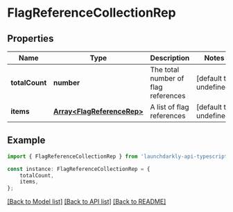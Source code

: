 # FlagReferenceCollectionRep


## Properties

Name | Type | Description | Notes
------------ | ------------- | ------------- | -------------
**totalCount** | **number** | The total number of flag references | [default to undefined]
**items** | [**Array&lt;FlagReferenceRep&gt;**](FlagReferenceRep.md) | A list of flag references | [default to undefined]

## Example

```typescript
import { FlagReferenceCollectionRep } from 'launchdarkly-api-typescript';

const instance: FlagReferenceCollectionRep = {
    totalCount,
    items,
};
```

[[Back to Model list]](../README.md#documentation-for-models) [[Back to API list]](../README.md#documentation-for-api-endpoints) [[Back to README]](../README.md)
